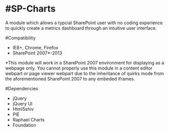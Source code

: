 #SP-Charts
=========
A module which allows a typcial SharePoint user with no coding experience to quickly create a metrics dashboard through an intuitive user interface.

#Compatibility
- IE8+, Chrome, Firefox
- SharePoint 2007*-2013

*This module will work in a SharePoint 2007 environment for displaying as a webpage only.  You cannot properly use this module in a content editor webpart or page viewer webpart due to the inheritance of quirks mode from the aforementioned SharePoint 2007 to any embeded iframes.  

#Dependencies
- jQuery
- jQuery UI
- Html5shiv
- PIE
- Raphael Charts
- Foundation

